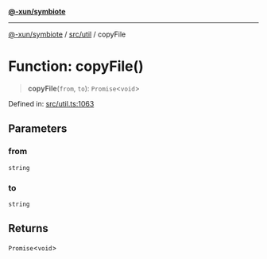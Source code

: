 [**@-xun/symbiote**](../../../README.md)

***

[@-xun/symbiote](../../../README.md) / [src/util](../README.md) / copyFile

# Function: copyFile()

> **copyFile**(`from`, `to`): `Promise`\<`void`\>

Defined in: [src/util.ts:1063](https://github.com/Xunnamius/symbiote/blob/1214379b104dd598631a5db52a98adbb1a28dfdf/src/util.ts#L1063)

## Parameters

### from

`string`

### to

`string`

## Returns

`Promise`\<`void`\>
